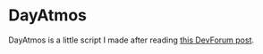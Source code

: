 # DayAtmos

DayAtmos is a little script I made after reading [this DevForum post](https://devforum.roblox.com/t/392643).